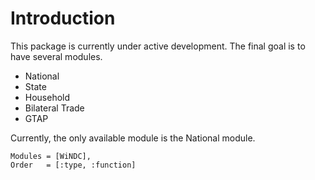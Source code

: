 # Introduction

This package is currently under active development. The final goal is to have several modules.

* National
* State
* Household
* Bilateral Trade
* GTAP

Currently, the only available module is the National module. 



```@autodocs
Modules = [WiNDC],
Order   = [:type, :function]
```
